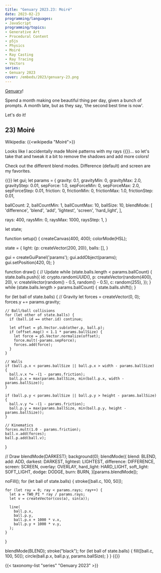 ```yaml
---
title: "Genuary 2023.23: Moiré"
date: 2023-02-23
programming/languages:
- JavaScript
programming/topics:
- Generative Art
- Procedural Content
- p5js
- Physics
- Moiré
- Ray Casting
- Ray Tracing
- Vectors
series:
- Genuary 2023
cover: /embeds/2023/genuary-23.png
---
```

[Genuary](https://genuary.art/)! 

Spend a month making one beautiful thing per day, given a bunch of prompts. A month late, but as they say, 'the second best time is now'.  

Let's do it!

## 23) Moiré

Wikipedia: {{<wikipedia "Moiré">}}

<!--more-->

Looks like I accidentally made Moiré patterns with my rays {{<crosslink text="yesterday" title="Genuary 2023.22: Shadows">}}... so let's take that and tweak it a bit to remove the shadows and add more colors!

Check out the different blend modes. Difference (default) and screen are my favorites. 

{{<p5js width="600" height="420">}}
let gui;
let params = {
  gravity: 0.1, gravityMin: 0, gravityMax: 2.0, gravityStep: 0.01,
  sepForce: 1.0, sepForceMin: 0, sepForceMax: 2.0, sepForceStep: 0.01,
  friction: 0, frictionMin: 0, frictionMax: 1.0, frictionStep: 0.01,
  
  ballCount: 2, ballCountMin: 1, ballCountMax: 10,
  ballSize: 10,
  blendMode: [
    'difference',
    'blend',
    'add',
    'lightest',
    'screen',
    'hard_light',
  ],
  
  rays: 400, raysMin: 0, raysMax: 1000, raysStep: 1,
}

let state;

function setup() {
  createCanvas(400, 400);
  colorMode(HSL);
  
  state = {
    light: {p: createVector(200, 20)},
    balls: [],
  }
  
  gui = createGuiPanel('params');
  gui.addObject(params);
  gui.setPosition(420, 0);
}

function draw() {
  // Update
  while (state.balls.length < params.ballCount) {
    state.balls.push({
      id: crypto.randomUUID(),
      p: createVector(random(400), 20),
      v: createVector(random() - 0.5, random() - 0.5),
      c: random(255),
    });
  }
  while (state.balls.length > params.ballCount) {
    state.balls.shift();
  }
  
  for (let ball of state.balls) {
    // Gravity
    let forces = createVector(0, 0);
    forces.y += params.gravity;
    
    // Ball/ball collisions
    for (let other of state.balls) {
      if (ball.id == other.id) continue;

      let offset = p5.Vector.sub(other.p, ball.p);
      if (offset.mag() < 1.1 * params.ballSize) {
        let force = p5.Vector.normalize(offset);
        force.mult(-params.sepForce);
        forces.add(force);
      }
    }
    
    // Walls
    if (ball.p.x < params.ballSize || ball.p.x > width - params.ballSize) {
      ball.v.x *= -(1 - params.friction);
      ball.p.x = max(params.ballSize, min(ball.p.x, width - params.ballSize));
    }

    if (ball.p.y < params.ballSize || ball.p.y > height - params.ballSize) {
      ball.v.y *= -(1 - params.friction);
      ball.p.y = max(params.ballSize, min(ball.p.y, height - params.ballSize));
    }
    
    // Kinematics
    forces.mult(1.0 - params.friction);
    ball.v.add(forces);
    ball.p.add(ball.v);
  }  
  
  // Draw
  blendMode(DARKEST);
  background(0);
  blendMode({
    blend: BLEND,
    add: ADD,
    darkest: DARKEST,
    lightest: LIGHTEST,
    difference: DIFFERENCE,
    screen: SCREEN,
    overlay: OVERLAY,
    hard_light: HARD_LIGHT,
    soft_light: SOFT_LIGHT,
    dodge: DODGE,
    burn: BURN,
  }[params.blendMode]);
  
  noFill();
  for (let ball of state.balls) {
    stroke([ball.c, 100, 50]);
  
    for (let ray = 0; ray < params.rays; ray++) {
      let a = TWO_PI * ray / params.rays;
      let v = createVector(cos(a), sin(a));

      line(
        ball.p.x,
        ball.p.y,
        ball.p.x + 1000 * v.x,
        ball.p.y + 1000 * v.y,
      );
    }
  }
  
  blendMode(BLEND);
  stroke("black");
  for (let ball of state.balls) {
    fill([ball.c, 100, 50]);
    circle(ball.p.x, ball.p.y, params.ballSize);
  }
}
{{</p5js>}}

{{< taxonomy-list "series" "Genuary 2023" >}}
